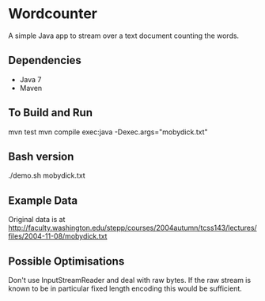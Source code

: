 Wordcounter
===========

A simple Java app to stream over a text document counting the words.


Dependencies
------------
* Java 7
* Maven

To Build and Run
----------------
mvn test
mvn compile exec:java -Dexec.args="mobydick.txt"

Bash version
------------
./demo.sh mobydick.txt


Example Data
------------
Original data is at
http://faculty.washington.edu/stepp/courses/2004autumn/tcss143/lectures/files/2004-11-08/mobydick.txt


Possible Optimisations
----------------------
Don't use InputStreamReader and deal with raw bytes. If the raw stream is known to be in particular fixed length
encoding this would be sufficient.

